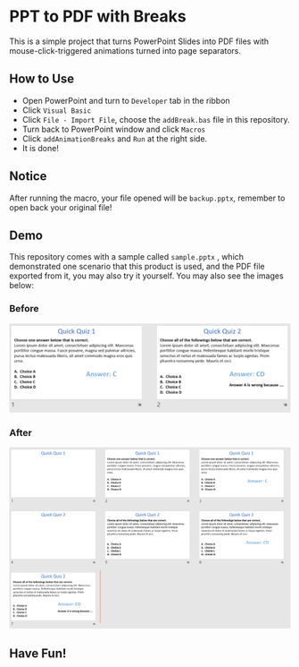 # PPT to PDF with Breaks

This is a simple project that turns PowerPoint Slides into PDF files with mouse-click-triggered animations turned into page separators. 

## How to Use

- Open PowerPoint and turn to `Developer` tab in the ribbon
- Click `Visual Basic`
- Click `File - Import File`, choose the `addBreak.bas` file in this repository.
- Turn back to PowerPoint window and click `Macros`
- Click `addAnimationBreaks` and `Run` at the right side.
- It is done! 

## Notice

After running the macro, your file opened will be `backup.pptx`, remember to open back your original file!

## Demo

This repository comes with a sample called `sample.pptx` , which demonstrated one scenario that this product is used, and the PDF file exported from it, you may also try it yourself. You may also see the images below:
### Before
![before](./before.png)
### After
![after](./after.png)

## Have Fun!
